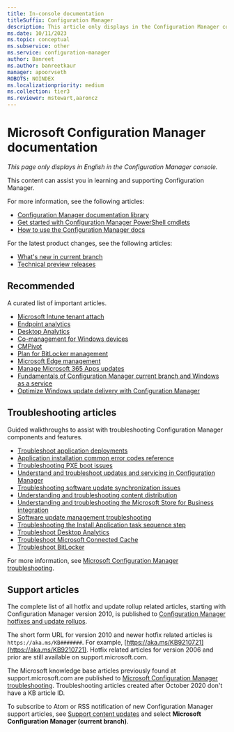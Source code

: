 ```yaml
---
title: In-console documentation
titleSuffix: Configuration Manager
description: This article only displays in the Configuration Manager console.
ms.date: 10/11/2023
ms.topic: conceptual
ms.subservice: other
ms.service: configuration-manager
author: Banreet
ms.author: banreetkaur
manager: apoorvseth
ROBOTS: NOINDEX
ms.localizationpriority: medium
ms.collection: tier3
ms.reviewer: mstewart,aaroncz 
---
```


<!-- 
- Feature 1357546
- This page displays in-console, under the Community workspace, Documentation node.
- Don't use any relative links; must be full  and language neutral

All learn.microsoft.com links should include `?WT.mc_id=configmgr-console` campaign ID at the end for tracking links from the console.
-->

# Microsoft Configuration Manager documentation

*This page only displays in English in the Configuration Manager console.*

This content can assist you in learning and supporting Configuration Manager.

For more information, see the following articles: <!--URLs MUST BE ABSOLUTE LINKS-->

- [Configuration Manager documentation library](https://learn.microsoft.com/intune/configmgr?WT.mc_id=configmgr-console)<!--Links must be absolute in this article-->
- [Get started with Configuration Manager PowerShell cmdlets](https://learn.microsoft.com/powershell/sccm/overview?WT.mc_id=configmgr-console)<!--Links must be absolute in this article-->
- [How to use the Configuration Manager docs](https://learn.microsoft.com/intune/use-docs?WT.mc_id=configmgr-console)<!--Links must be absolute in this article-->

For the latest product changes, see the following articles:<!-- 8625956 -->

- [What's new in current branch](https://learn.microsoft.com/intune/configmgr/core/plan-design/changes/whats-new-incremental-versions#whats-new-in-configuration-manager-incremental-versions?WT.mc_id=configmgr-console)
- [Technical preview releases](https://learn.microsoft.com/intune/configmgr/core/get-started/technical-preview?WT.mc_id=configmgr-console)

## Recommended

A curated list of important articles.  <!--URLs MUST BE ABSOLUTE LINKS-->

- [Microsoft Intune tenant attach](https://learn.microsoft.com/intune/configmgr/tenant-attach?WT.mc_id=configmgr-console)<!--Links must be absolute in this article-->
- [Endpoint analytics](https://learn.microsoft.com/intune/analytics/?WT.mc_id=configmgr-console)<!--Links must be absolute in this article-->
- [Desktop Analytics](https://learn.microsoft.com/intune/configmgr/desktop-analytics/?WT.mc_id=configmgr-console)<!--Links must be absolute in this article-->
- [Co-management for Windows devices](https://learn.microsoft.com/intune/configmgr/comanage/?WT.mc_id=configmgr-console)<!--Links must be absolute in this article-->
- [CMPivot](https://learn.microsoft.com/intune/configmgr/core/servers/manage/cmpivot?WT.mc_id=configmgr-console)<!--Links must be absolute in this article-->
- [Plan for BitLocker management](https://learn.microsoft.com/intune/configmgr/protect/plan-design/bitlocker-management?WT.mc_id=configmgr-console)<!--Links must be absolute in this article-->
- [Microsoft Edge management](https://learn.microsoft.com/intune/configmgr/apps/deploy-use/deploy-edge?WT.mc_id=configmgr-console)
- [Manage Microsoft 365 Apps updates](https://learn.microsoft.com/intune/configmgr/sum/deploy-use/manage-office-365-proplus-updates?WT.mc_id=configmgr-console)<!--Links must be absolute in this article-->
- [Fundamentals of Configuration Manager current branch and Windows as a service](https://learn.microsoft.com/intune/configmgr/core/understand/configuration-manager-and-windows-as-service?WT.mc_id=configmgr-console)<!--Links must be absolute in this article-->
- [Optimize Windows update delivery with Configuration Manager](https://learn.microsoft.com/intune/configmgr/sum/deploy-use/optimize-windows-10-update-delivery?WT.mc_id=configmgr-console)<!--Links must be absolute in this article-->

## Troubleshooting articles

Guided walkthroughs to assist with troubleshooting Configuration Manager components and features. <!--URLs MUST BE ABSOLUTE LINKS-->

- [Troubleshoot application deployments](https://learn.microsoft.com/intune/configmgr/apps/understand/app-deployment-technical-reference?WT.mc_id=configmgr-console)<!--Links must be absolute in this article-->
- [Application installation common error codes reference](https://learn.microsoft.com/intune/configmgr/tenant-attach/app-install-error-reference?WT.mc_id=configmgr-console)<!--Links must be absolute in this article-->
- [Troubleshooting PXE boot issues](https://learn.microsoft.com/troubleshoot/intune/configmgr/troubleshoot-pxe-boot-issues?WT.mc_id=configmgr-console)<!--Links must be absolute in this article-->
- [Understand and troubleshoot updates and servicing in Configuration Manager](https://learn.microsoft.com/troubleshoot/intune/configmgr/understand-troubleshoot-updates-servicing?WT.mc_id=configmgr-console)<!--Links must be absolute in this article-->
- [Troubleshooting software update synchronization issues](https://learn.microsoft.com/troubleshoot/intune/configmgr/troubleshoot-software-update-synchronization?WT.mc_id=configmgr-console)<!--Links must be absolute in this article-->
- [Understanding and troubleshooting content distribution](https://learn.microsoft.com/troubleshoot/intune/configmgr/content-distribution-introduction?WT.mc_id=configmgr-console)<!--Links must be absolute in this article-->
- [Understanding and troubleshooting the Microsoft Store for Business integration](https://learn.microsoft.com/intune/configmgr/apps/deploy-use/troubleshoot-microsoft-store-for-business-integration?WT.mc_id=configmgr-console?WT.mc_id=configmgr-console)<!--Links must be absolute in this article-->
- [Software update management troubleshooting](https://learn.microsoft.com/troubleshoot/intune/configmgr/troubleshoot-software-update-management?WT.mc_id=configmgr-console)<!--Links must be absolute in this article-->
- [Troubleshooting the Install Application task sequence step](https://learn.microsoft.com/troubleshoot/intune/configmgr/troubleshoot-install-application-step?WT.mc_id=configmgr-console)<!--Links must be absolute in this article-->
- [Troubleshoot Desktop Analytics](https://learn.microsoft.com/intune/configmgr/desktop-analytics/troubleshooting?WT.mc_id=configmgr-console)<!--Links must be absolute in this article-->
- [Troubleshoot Microsoft Connected Cache](https://learn.microsoft.com/intune/configmgr/core/servers/deploy/configure/troubleshoot-microsoft-connected-cache?WT.mc_id=configmgr-console)<!--Links must be absolute in this article-->
- [Troubleshoot BitLocker](https://learn.microsoft.com/intune/configmgr/protect/tech-ref/bitlocker/troubleshoot?WT.mc_id=configmgr-console)<!--Links must be absolute in this article-->

For more information, see [Microsoft Configuration Manager troubleshooting](https://learn.microsoft.com/troubleshoot/intune/configmgr/welcome-configuration-manager?WT.mc_id=configmgr-console)<!--Links must be absolute in this article-->.

## Support articles

The complete list of all hotfix and update rollup related articles, starting with Configuration Manager version 2010, is published to [Configuration Manager hotfixes and update rollups](https://learn.microsoft.com/intune/configmgr/hotfix?WT.mc_id=configmgr-console)<!--Links must be absolute in this article-->.

The short form URL for version 2010 and newer hotfix related articles is `https://aka.ms/KB#######`. For example, [https://aka.ms/KB9210721](https://aka.ms/KB9210721).
Hotfix related articles for version 2006 and prior are still available on support.microsoft.com.

The Microsoft knowledge base articles previously found at support.microsoft.com are published to [Microsoft Configuration Manager troubleshooting](https://learn.microsoft.com/troubleshoot/intune/configmgr/welcome-configuration-manager?WT.mc_id=configmgr-console)<!--Links must be absolute in this article-->. Troubleshooting articles created after October 2020 don't have a KB article ID.

To subscribe to Atom or RSS notification of new Configuration Manager support articles, see [Support content updates](https://support.microsoft.com/help/4089498/) and select **Microsoft Configuration Manager (current branch)**.
